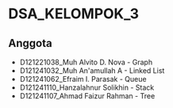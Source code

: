 # DSA_KELOMPOK_3

## Anggota
* D121221038_Muh Alvito D. Nova - Graph
* D121241032_Muh An'amullah A - Linked List
* D121241062_Efraim I. Parasak - Queue
* D121241110_Hanzalahnur Solikhin - Stack
* D121241107_Ahmad Faizur Rahman - Tree

